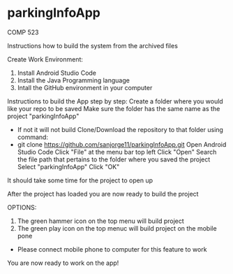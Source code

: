 # parkingInfoApp
COMP 523

Instructions how to build the system from the archived files

Create Work Environment: 
1. Install Android Studio Code
2. Install the Java Programming language
3. Intall the GitHub environment in your computer

Instructions to build the App step by step:
Create a folder where you would like your repo to be saved
Make sure the folder has the same name as the project "parkingInfoApp"
  - If not it will not build
Clone/Download the repository to that folder using command:
  - git clone https://github.com/sanjorge11/parkingInfoApp.git
Open Android Studio Code
Click "File" at the menu bar top left
Click "Open"
Search the file path that pertains to the folder where you saved the project
Select "parkingInfoApp"
Click "OK" 

It should take some time for the project to open up

After the project has loaded you are now ready to build the project

OPTIONS:
1. The green hammer icon on the top menu will build project
2. The green play icon on the top menuc will build project on the mobile pone
  - Please connect mobile phone to computer for this feature to work
  
You are now ready to work on the app! 


